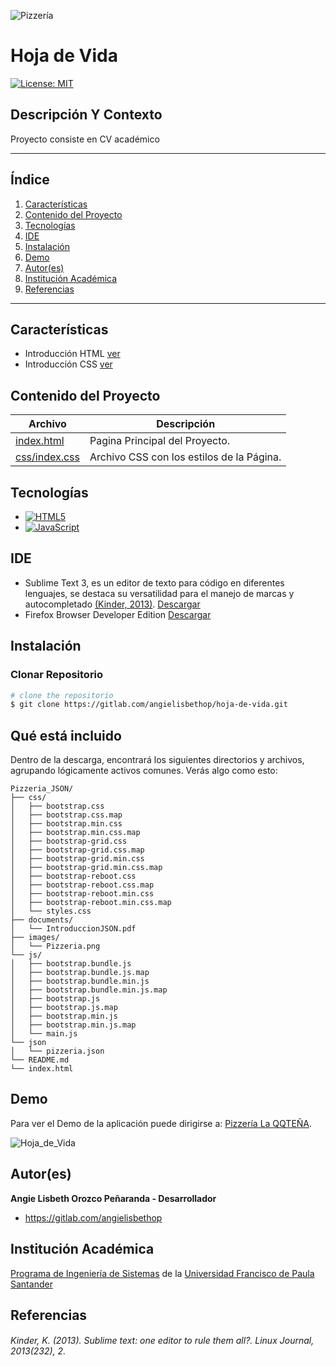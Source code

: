 ![Pizzería](http://www.madarme.co/portada-web.png)

# Hoja de Vida

[![License: MIT](https://img.shields.io/badge/License-MIT-yellow.svg)](https://opensource.org/licenses/MIT)

## Descripción Y Contexto

Proyecto consiste en CV académico

***
## Índice
1. [Características](#características)
2. [Contenido del Proyecto](#contenido-del-proyecto)
3. [Tecnologías](#tecnologías)
4. [IDE](#ide)
5. [Instalación](#instalación)
6. [Demo](#demo)
7. [Autor(es)](#autores)
8. [Institución Académica](#institución-académica)
9. [Referencias](#referencias)
***

## Características

-   Introducción HTML  [ver](https://www.dropbox.com/s/za15o8l871dk382/-Unit%202-%20Introduction%20HTML5.pptx?dl=0)
-   Introducción CSS  [ver](https://www.dropbox.com/s/ud6hg3r2pub9asq/-Unit%202-%20Introduction%20CSS.pptx?dl=0)


## Contenido del Proyecto

| Archivo      | Descripción  |
|--------------|--------------|
| [index.html](https://gitlab.com/angielisbethop/hoja-de-vida/-/blob/master/index.html) | Pagina Principal del Proyecto.|
| [css/index.css](https://gitlab.com/angielisbethop/hoja-de-vida/-/blob/master/css/menu.css)| Archivo CSS con los estilos de la Página.|

## Tecnologías

  - [![HTML5](https://img.shields.io/badge/HTML5-CSS-green)](https://developer.mozilla.org/es/docs/Web/Guide/HTML/HTML5)
  - [![JavaScript](https://img.shields.io/badge/JavaScript-green)](https://developer.mozilla.org/es/docs/Web/JavaScript)


## IDE

-   Sublime Text 3,  es un editor de texto para código en diferentes lenguajes, se destaca su versatilidad para el manejo de marcas y autocompletado [(Kinder, 2013)](#kinder-k-2013-sublime-text-one-editor-to-rule-them-all-linux-journal-2013232-2). [Descargar](https://www.sublimetext.com/3)
-   Firefox Browser Developer Edition [Descargar](https://www.mozilla.org/es-ES/firefox/developer/)

## Instalación

### Clonar Repositorio

```bash
# clone the repositorio
$ git clone https://gitlab.com/angielisbethop/hoja-de-vida.git
```

## Qué está incluido

Dentro de la descarga, encontrará los siguientes directorios y archivos, agrupando lógicamente activos comunes. Verás algo como esto:

```
Pizzeria_JSON/
├── css/
│   ├── bootstrap.css
│   ├── bootstrap.css.map
│   ├── bootstrap.min.css
│   ├── bootstrap.min.css.map
│   ├── bootstrap-grid.css
│   ├── bootstrap-grid.css.map
│   ├── bootstrap-grid.min.css
│   ├── bootstrap-grid.min.css.map
│   ├── bootstrap-reboot.css
│   ├── bootstrap-reboot.css.map
│   ├── bootstrap-reboot.min.css
│   ├── bootstrap-reboot.min.css.map
│   └── styles.css
├── documents/
│   └── IntroduccionJSON.pdf
├── images/
│   └── Pizzeria.png
└── js/
│   ├── bootstrap.bundle.js
│   ├── bootstrap.bundle.js.map
│   ├── bootstrap.bundle.min.js
│   ├── bootstrap.bundle.min.js.map
│   ├── bootstrap.js
│   ├── bootstrap.js.map
│   ├── bootstrap.min.js
│   ├── bootstrap.min.js.map
│   └── main.js
└── json
│   └── pizzeria.json
└── README.md
└── index.html
```

## Demo

Para ver el Demo de la aplicación puede dirigirse a: [Pizzería La QQTEÑA](http://ufps31.madarme.co/Lectura_Json/).

![Hoja_de_Vida](/images/Pizzeria.png "Esta es una imagen de muestra.")

## Autor(es)

**Angie Lisbeth Orozco Peñaranda - Desarrollador**

-   <https://gitlab.com/angielisbethop>

## Institución Académica

[Programa de Ingeniería de Sistemas] de la [Universidad Francisco de Paula Santander]

[Programa de Ingeniería de Sistemas]: https://ingsistemas.cloud.ufps.edu.co/
[Universidad Francisco de Paula Santander]: https://ww2.ufps.edu.co/

## Referencias

###### Kinder, K. (2013). Sublime text: one editor to rule them all?. Linux Journal, 2013(232), 2.
